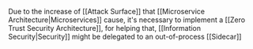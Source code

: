 Due to the increase of [[Attack Surface]] that [[Microservice Architecture|Microservices]] cause, it's necessary to implement a [[Zero Trust Security Architecture]], for helping that, [[Information Security|Security]] might be delegated to an out-of-process [[Sidecar]]
